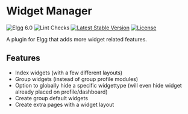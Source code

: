 Widget Manager
==============

![Elgg 6.0](https://img.shields.io/badge/Elgg-6.0-green.svg)
![Lint Checks](https://github.com/ColdTrick/widget_manager/actions/workflows/lint.yml/badge.svg?event=push)
[![Latest Stable Version](https://poser.pugx.org/coldtrick/widget_manager/v/stable.svg)](https://packagist.org/packages/coldtrick/widget_manager)
[![License](https://poser.pugx.org/coldtrick/widget_manager/license.svg)](https://packagist.org/packages/coldtrick/widget_manager)

A plugin for Elgg that adds more widget related features.

Features
--------

 - Index widgets (with a few different layouts)
 - Group widgets (instead of group profile modules)
 - Option to globally hide a specific widgettype (will even hide widget already placed on profile/dashboard)
 - Create group default widgets
 - Create extra pages with a widget layout
 